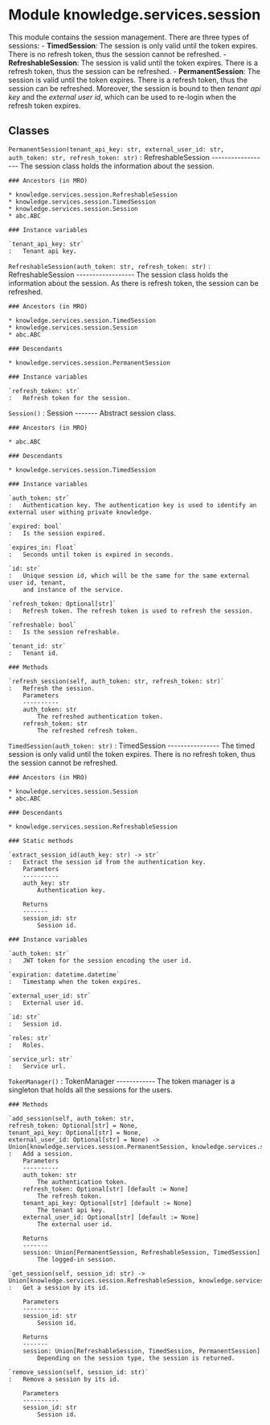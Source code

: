 Module knowledge.services.session
=================================
This module contains the session management.
There are three types of sessions:
    - **TimedSession**: The session is only valid until the token expires.
        There is no refresh token, thus the session cannot be refreshed.
    - **RefreshableSession**: The session is valid until the token expires.
        There is a refresh token, thus the session can be refreshed.
    - **PermanentSession**: The session is valid until the token expires.
        There is a refresh token, thus the session can be refreshed.
        Moreover, the session is bound to then _tenant api key_ and the _external user id_, which can be used to
        re-login when the refresh token expires.

Classes
-------

`PermanentSession(tenant_api_key: str, external_user_id: str, auth_token: str, refresh_token: str)`
:   RefreshableSession
    ------------------
    The session class holds the information about the session.

    ### Ancestors (in MRO)

    * knowledge.services.session.RefreshableSession
    * knowledge.services.session.TimedSession
    * knowledge.services.session.Session
    * abc.ABC

    ### Instance variables

    `tenant_api_key: str`
    :   Tenant api key.

`RefreshableSession(auth_token: str, refresh_token: str)`
:   RefreshableSession
    ------------------
    The session class holds the information about the session.
    As there is refresh token, the session can be refreshed.

    ### Ancestors (in MRO)

    * knowledge.services.session.TimedSession
    * knowledge.services.session.Session
    * abc.ABC

    ### Descendants

    * knowledge.services.session.PermanentSession

    ### Instance variables

    `refresh_token: str`
    :   Refresh token for the session.

`Session()`
:   Session
    -------
    Abstract session class.

    ### Ancestors (in MRO)

    * abc.ABC

    ### Descendants

    * knowledge.services.session.TimedSession

    ### Instance variables

    `auth_token: str`
    :   Authentication key. The authentication key is used to identify an external user withing private knowledge.

    `expired: bool`
    :   Is the session expired.

    `expires_in: float`
    :   Seconds until token is expired in seconds.

    `id: str`
    :   Unique session id, which will be the same for the same external user id, tenant,
        and instance of the service.

    `refresh_token: Optional[str]`
    :   Refresh token. The refresh token is used to refresh the session.

    `refreshable: bool`
    :   Is the session refreshable.

    `tenant_id: str`
    :   Tenant id.

    ### Methods

    `refresh_session(self, auth_token: str, refresh_token: str)`
    :   Refresh the session.
        Parameters
        ----------
        auth_token: str
            The refreshed authentication token.
        refresh_token: str
            The refreshed refresh token.

`TimedSession(auth_token: str)`
:   TimedSession
    ----------------
    The timed session is only valid until the token expires. There is no refresh token, thus the session cannot be
    refreshed.

    ### Ancestors (in MRO)

    * knowledge.services.session.Session
    * abc.ABC

    ### Descendants

    * knowledge.services.session.RefreshableSession

    ### Static methods

    `extract_session_id(auth_key: str) ‑> str`
    :   Extract the session id from the authentication key.
        Parameters
        ----------
        auth_key: str
            Authentication key.
        
        Returns
        -------
        session_id: str
            Session id.

    ### Instance variables

    `auth_token: str`
    :   JWT token for the session encoding the user id.

    `expiration: datetime.datetime`
    :   Timestamp when the token expires.

    `external_user_id: str`
    :   External user id.

    `id: str`
    :   Session id.

    `roles: str`
    :   Roles.

    `service_url: str`
    :   Service url.

`TokenManager()`
:   TokenManager
    ------------
    The token manager is a singleton that holds all the sessions for the users.

    ### Methods

    `add_session(self, auth_token: str, refresh_token: Optional[str] = None, tenant_api_key: Optional[str] = None, external_user_id: Optional[str] = None) ‑> Union[knowledge.services.session.PermanentSession, knowledge.services.session.RefreshableSession, knowledge.services.session.TimedSession]`
    :   Add a session.
        Parameters
        ----------
        auth_token: str
            The authentication token.
        refresh_token: Optional[str] [default := None]
            The refresh token.
        tenant_api_key: Optional[str] [default := None]
            The tenant api key.
        external_user_id: Optional[str] [default := None]
            The external user id.
        
        Returns
        -------
        session: Union[PermanentSession, RefreshableSession, TimedSession]
            The logged-in session.

    `get_session(self, session_id: str) ‑> Union[knowledge.services.session.RefreshableSession, knowledge.services.session.TimedSession, knowledge.services.session.PermanentSession, ForwardRef(None)]`
    :   Get a session by its id.
        
        Parameters
        ----------
        session_id: str
            Session id.
        
        Returns
        -------
        session: Union[RefreshableSession, TimedSession, PermanentSession]
            Depending on the session type, the session is returned.

    `remove_session(self, session_id: str)`
    :   Remove a session by its id.
        
        Parameters
        ----------
        session_id: str
            Session id.